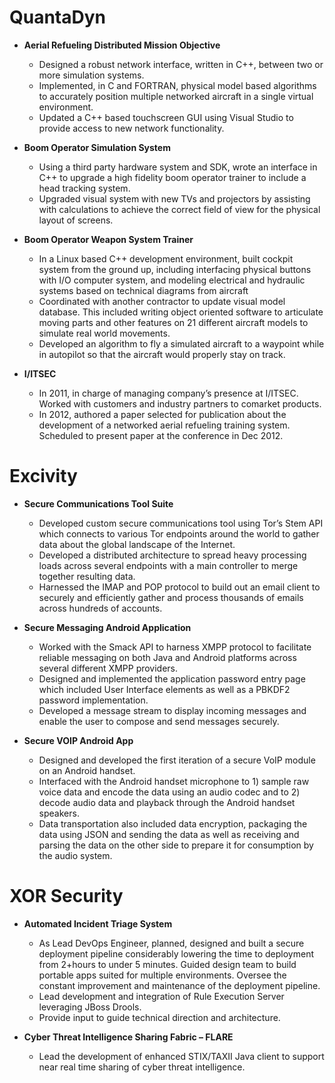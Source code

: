 # QuantaDyn
* __Aerial Refueling Distributed Mission Objective__
  * Designed a robust network interface, written in C++, between two or more simulation systems.
  * Implemented, in C and FORTRAN, physical model based algorithms to accurately position multiple networked aircraft in a single virtual environment.
  * Updated a C++ based touchscreen GUI using Visual Studio to provide access to new network functionality.

* __Boom Operator Simulation System__
  * Using a third party hardware system and SDK, wrote an interface in C++ to upgrade a high fidelity boom operator trainer to include a head tracking system.
  * Upgraded visual system with new TVs and projectors by assisting with calculations to achieve the correct field of view for the physical layout of screens.

* __Boom Operator Weapon System Trainer__
  * In a Linux based C++ development environment, built cockpit system from the ground up, including interfacing physical buttons with I/O computer system, and modeling electrical and hydraulic systems based on technical diagrams from aircraft
  * Coordinated with another contractor to update visual model database. This included writing object oriented software to articulate moving parts and other features on 21 different aircraft models to simulate real world movements.
  * Developed an algorithm to fly a simulated aircraft to a waypoint while in autopilot so that the aircraft would properly stay on track.

* __I/ITSEC__
  * In 2011, in charge of managing company’s presence at I/ITSEC. Worked with customers and industry partners to comarket products.
  * In 2012, authored a paper selected for publication about the development of a networked aerial refueling training system. Scheduled to present paper at the conference in Dec 2012.

# Excivity
* __Secure Communications Tool Suite__
  * Developed custom secure communications tool using Tor’s Stem API which connects to various Tor endpoints around the world to gather data about the global landscape of the Internet.
  * Developed a distributed architecture to spread heavy processing loads across several endpoints with a main controller to merge together resulting data.
  * Harnessed the IMAP and POP protocol to build out an email client to securely and efficiently gather and process thousands of emails across hundreds of accounts.

* __Secure Messaging Android Application__
  * Worked with the Smack API to harness XMPP protocol to facilitate reliable messaging on both Java and Android platforms across several different XMPP providers.
  * Designed and implemented the application password entry page which included User Interface elements as well as a PBKDF2 password implementation.
  * Developed a message stream to display incoming messages and enable the user to compose and send messages securely.

* __Secure VOIP Android App__
  * Designed and developed the first iteration of a secure VoIP module on an Android handset.
  * Interfaced with the Android handset microphone to 1) sample raw voice data and encode the data using an audio codec and to 2) decode audio data and playback through the Android handset speakers.
  * Data transportation also included data encryption, packaging the data using JSON and sending the data as well as receiving and parsing the data on the other side to prepare it for consumption by the audio system.

# XOR Security
* __Automated Incident Triage System__
  * As Lead DevOps Engineer, planned, designed and built a secure deployment pipeline considerably lowering the time to deployment from 2+hours to under 5 minutes. Guided design team to build portable apps suited for multiple environments.  Oversee the constant improvement and maintenance of the deployment pipeline.
  * Lead development and integration of Rule Execution Server leveraging JBoss Drools.
  * Provide input to guide technical direction and architecture.

* __Cyber Threat Intelligence Sharing Fabric – FLARE__
  * Lead the development of enhanced STIX/TAXII Java client to support near real time sharing of cyber threat intelligence.
